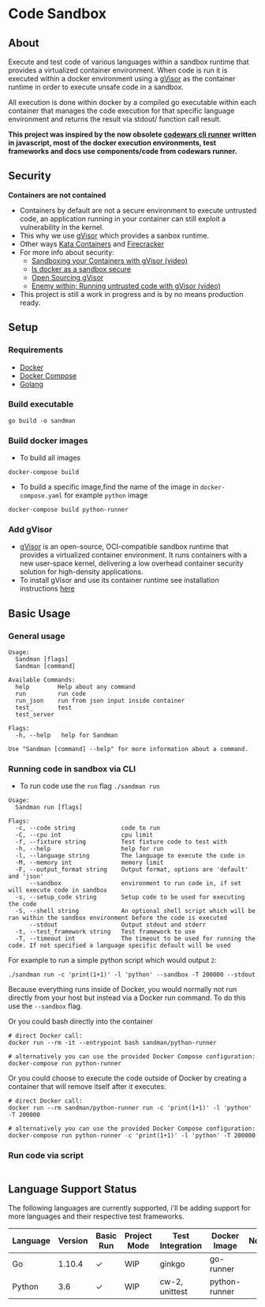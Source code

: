 # Code Sandbox

## About
Execute and test code of various languages within a sandbox runtime that provides a virtualized container environment.
When code is run it is executed within a docker environment using a [gVisor](https://gvisor.dev/) as the container runtime in order to execute unsafe code in a sandbox.

All execution is done within docker by a compiled go executable within each container that manages the code execution for that specific language environment and returns the result via stdout/ function call result.

**This project was inspired by the now obsolete [codewars cli runner](https://github.com/Codewars/codewars-runner-cli) written in javascript, most of the docker execution environments, test frameworks and docs use components/code from codewars runner.**

## Security 
 **Containers are not contained**
 - Containers by default are not a secure environment to execute untrusted code, an application running in your container can still exploit a vulnerability in the kernel.
 - This why we use [gVisor](https://github.com/google/gvisor) which provides a sanbox runtime.
 - Other ways [Kata Containers](https://katacontainers.io/) and [Firecracker](https://aws.amazon.com/blogs/aws/firecracker-lightweight-virtualization-for-serverless-computing/)
 - For more info about security:
    - [Sandboxing your Containers with gVisor (video)](https://www.youtube.com/watch?v=kxUZ4lVFuVo)
    - [Is docker as a sandbox secure](https://security.stackexchange.com/questions/107850/docker-as-a-sandbox-for-untrusted-code)
    - [Open Sourcing gVisor](https://cloud.google.com/blog/products/gcp/open-sourcing-gvisor-a-sandboxed-container-runtime)
    - [Enemy within; Running untrusted code with gVisor (video)](https://www.youtube.com/watch?v=1Ib-rfSzDuM)
- This project is still a work in progress and is by no means production ready.

## Setup
### Requirements
- [Docker](https://www.docker.com/)
- [Docker Compose](https://docs.docker.com/compose/)
- [Golang]()
### Build executable
```shell
go build -o sandman
```

### Build docker images
- To build all images
```shell
docker-compose build
```
- To build a specific image,find the name of the image in `docker-compose.yaml` for example `python` image
```shell
docker-compose build python-runner
```
### Add gVisor 
- [gVisor](https://gvisor.dev/) is an open-source, OCI-compatible sandbox runtime that provides a virtualized container environment. It runs containers with a new user-space kernel, delivering a low overhead container security solution for high-density applications.
- To install gVisor and use its container runtime see installation instructions [here](https://gvisor.dev/docs/user_guide/quick_start/docker/)


## Basic Usage

### General usage 
```shell
Usage:
  Sandman [flags]
  Sandman [command]

Available Commands:
  help        Help about any command
  run         run code
  run_json    run from json input inside container
  test_       test 
  test_server 

Flags:
  -h, --help   help for Sandman

Use "Sandman [command] --help" for more information about a command.
```
### Running code in sandbox via CLI
- To run code  use the `run` flag `./sandman run`

```shell
Usage:
  Sandman run [flags]

Flags:
  -c, --code string             code to run
  -C, --cpu int                 cpu limit
  -f, --fixture string          Test fixture code to test with
  -h, --help                    help for run
  -l, --language string         The language to execute the code in
  -M, --memory int              memory limit
  -F, --output_format string    Output format, options are 'default' and 'json'
      --sandbox                 environment to run code in, if set will execute code in sandbox
  -s, --setup_code string       Setup code to be used for executing the code
  -S, --shell string            An optional shell script which will be ran within the sandbox environment before the code is executed
      --stdout                  Output stdout and stderr
  -t, --test_framework string   Test framework to use
  -T, --timeout int             The timeout to be used for running the code. If not specified a language specific default will be used
```

For example to run a simple python script which would output `2`:

```shell
./sandman run -c 'print(1+1)' -l 'python' --sandbox -T 200000 --stdout
```

Because everything runs inside of Docker, you would normally not run directly from your host but instead via a Docker run command. To do this use the `--sandbox` flag.

Or you could bash directly into the container
```shell
# direct Docker call:
docker run --rm -it --entrypoint bash sandman/python-runner

# alternatively you can use the provided Docker Compose configuration:
docker-compose run python-runner
```

Or you could choose to execute the code outside of Docker by creating a container that will remove itself after it executes:

```shell
# direct Docker call:
docker run --rm sandman/python-runner run -c 'print(1+1)' -l 'python' -T 200000

# alternatively you can use the provided Docker Compose configuration:
docker-compose run python-runner -c 'print(1+1)' -l 'python' -T 200000
```

### Run code via script
```golang
```

## Language Support Status

The following languages are currently supported, i'll be adding support for more languages and their respective test frameworks.

| Language       | Version       | Basic Run  | Project Mode | Test Integration | Docker Image  | Notes |
|----------------|---------------|------------|--------------|------------------|---------------|-------------------------------------------------------------------------|
| Go             | 1.10.4           | ✓          |   WIP           | ginkgo           | go-runner |              |
| Python         | 3.6           | ✓          |  WIP            | cw-2, unittest   | python-runner |              |                                                                    
